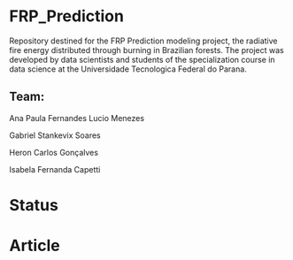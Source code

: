 # FRP_Prediction
Repository destined for the FRP Prediction modeling project, the radiative fire energy distributed through burning in Brazilian forests. 
The project was developed by data scientists and students of the specialization course in data science at the Universidade Tecnologica Federal do Parana.

## Team:

Ana Paula Fernandes Lucio Menezes 

Gabriel Stankevix Soares

Heron Carlos Gonçalves

Isabela  Fernanda Capetti

# Status




# Article

